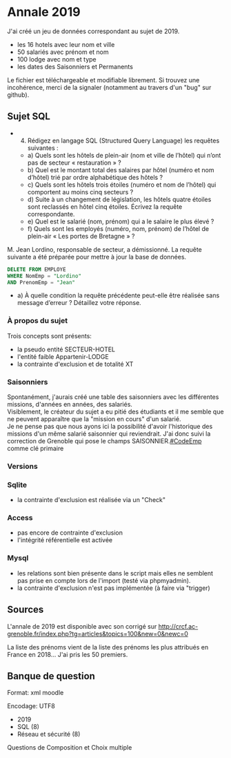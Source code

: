 # Annale 2019
J'ai créé un jeu de données correspondant au sujet de 2019.
- les 16 hotels avec leur nom et ville
- 50 salariés avec prénom et nom
- 100 lodge avec nom et type
- les dates des Saisonniers et Permanents

Le fichier est téléchargeable et modifiable librement. Si trouvez une incohérence, merci de la signaler (notamment au travers d'un "bug" sur github).


## Sujet SQL

* 4. Rédigez en langage SQL (Structured Query Language) les requêtes suivantes :
  * a) Quels sont les hôtels de plein-air (nom et ville de l’hôtel) qui n’ont pas de secteur
« restauration » ?
  * b) Quel est le montant total des salaires par hôtel (numéro et nom d’hôtel) trié par ordre
alphabétique des hôtels ?
  * c) Quels sont les hôtels trois étoiles (numéro et nom de l’hôtel) qui comportent au moins
cinq secteurs ?
  * d) Suite à un changement de législation, les hôtels quatre étoiles sont reclassés en hôtel
cinq étoiles. Écrivez la requête correspondante.
  * e) Quel est le salarié (nom, prénom) qui a le salaire le plus élevé ?
  * f) Quels sont les employés (numéro, nom, prénom) de l’hôtel de plein-air « Les portes
de Bretagne » ?

M. Jean Lordino, responsable de secteur, a démissionné. La requête suivante a été préparée
pour mettre à jour la base de données.
````sql
DELETE FROM EMPLOYE
WHERE NomEmp = "Lordino"
AND PrenomEmp = "Jean"
````
  * a) À quelle condition la requête précédente peut-elle être réalisée sans message d’erreur ?
Détaillez votre réponse.




### À propos du sujet

Trois concepts sont présents:
- la pseudo entité SECTEUR-HOTEL
- l'entité faible Appartenir-LODGE
- la contrainte d'exclusion et de totalité XT

### Saisonniers
Spontanément, j'aurais créé une table des saisonniers avec les différentes missions, d'années en années, des salariés.  
Visiblement, le créateur du sujet a eu pitié des étudiants et il me semble que ne peuvent apparaître que la "mission en cours" d'un salarié.  
Je ne pense pas que nous ayons ici la possibilité d'avoir l'historique des missions d'un même salarié saisonnier qui reviendrait. J'ai donc suivi la correction de Grenoble qui pose le champs SAISONNIER.<ins>#CodeEmp</ins> comme clé primaire

### Versions

### Sqlite
- la contrainte d'exclusion est réalisée via un "Check"

### Access
- pas encore de contrainte d'exclusion
- l'intégrité référentielle est activée

### Mysql
- les relations sont bien présente dans le script mais elles ne semblent pas prise en compte lors de l'import (testé via phpmyadmin).
- la contrainte d'exclusion n'est pas implémentée (à faire via "trigger)

## Sources
L'annale de 2019 est disponible avec son corrigé sur http://crcf.ac-grenoble.fr/index.php?tg=articles&topics=100&new=0&newc=0

La liste des prénoms vient de la liste des prénoms les plus attribués en France en 2018... J'ai pris les 50 premiers.


## Banque de question

Format: xml moodle

Encodage: UTF8


* 2019
 * SQL (8)
 * Réseau et sécurité (8)

Questions de Composition et Choix multiple
